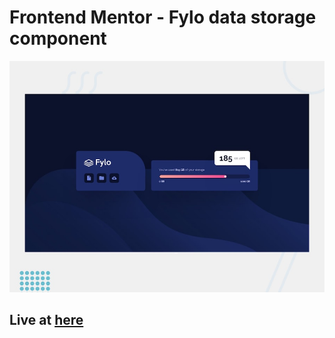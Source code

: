 # Frontend Mentor - Fylo data storage component

![Design preview for the Fylo data storage component coding challenge](./design/desktop-preview.jpg)

## Live at [here](https://fylo-dsc.netlify.app/)